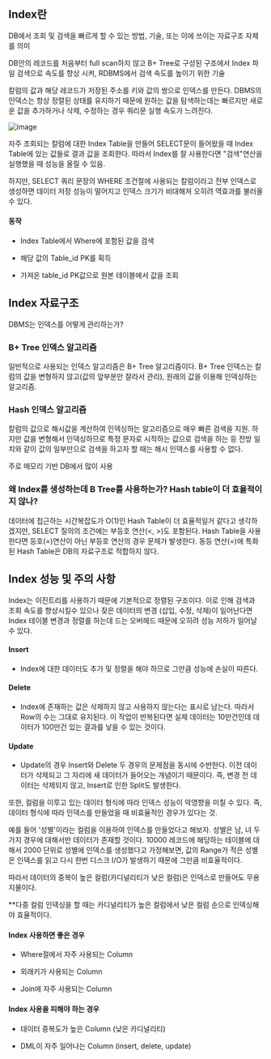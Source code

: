 ## Index란

 DB에서 조회 및 검색을 빠르게 할 수 있는 방법, 기술, 또는 이에 쓰이는 자료구조 자체를 의미
 
 DB안의 레코드를 처음부터 full scan하지 않고 B+ Tree로 구성된 구조에서 Index 파일 검색으로 속도를 향상 시켜,
 RDBMS에서 검색 속도를 높이기 위한 기술
 
 칼럼의 값과 해당 레코드가 저장된 주소를 키와 값의 쌍으로 인덱스를 만든다. DBMS의 인덱스는 항상 정렬된 상태를 유지하기 때문에 원하는 값을
 탐색하는데는 빠르지만 새로운 값을 추가하거나 삭제, 수정하는 경우 쿼리문 실행 속도가 느려진다. 
 
 ![image](https://user-images.githubusercontent.com/32594290/102302338-331e3d80-3f9c-11eb-8ee1-922d61f90187.png)

 자주 조회되는 칼럼에 대한 Index Table을 만들어 SELECT문이 들어왔을 때 Index Table에 있는 값들로 결과 값을 조회한다.
 따라서 Index를 잘 사용한다면 "검색"연산을 실행했을 때 성능을 올릴 수 있음.
 
 하지만, SELECT 쿼리 문장의 WHERE 조건절에
 사용되는 칼럼이라고 전부 인덱스로 생성하면 데이터 저장 성능이 떨어지고 인덱스 크기가 비대해져 오히려 역효과를 불러올 수 있다.
 
 #### 동작
 
 - Index Table에서 Where에 포함된 값을 검색
 
 - 해당 값의 Table_id PK를 획득
 
 - 가져온 table_id PK값으로 원본 테이블에서 값을 조회

 
## Index 자료구조

 DBMS는 인덱스를 어떻게 관리하는가?
 
### B+ Tree 인덱스 알고리즘

 일반적으로 사용되는 인덱스 알고리즘은 B+ Tree 알고리즘이다. B+ Tree 인덱스는 칼럼의 값을 변형하지 않고(값의 앞부분만 잘라서 관리),
 원래의 값을 이용해 인덱싱하는 알고리즘.
 
### Hash 인덱스 알고리즘

 칼럼의 값으로 해시값을 계산하여 인덱싱하는 알고리즘으로 매우 빠른 검색을 지원. 하지만 값을 변형해서 인덱싱하므로 특정 문자로 시작하는 값으로
 검색을 하는 등 전방 일치와 같이 값의 일부만으로 검색을 하고자 할 때는 해시 인덱스를 사용할 수 없다.
 
 주로 메모리 기반 DB에서 많이 사용
 
### 왜 Index를 생성하는데 B Tree를 사용하는가? Hash table이 더 효율적이지 않나?

 데이터에 접근하는 시간복잡도가 O(1)인 Hash Table이 더 효율적일거 같다고 생각하겠지만, SELECT 질의의 조건에는 부등호 연산(<, >)도 포함된다.
 Hash Table을 사용한다면 등호(=)연산이 아닌 부등호 연산의 경우 문제가 발생한다. 동등 연산(=)에 특화된 Hash Table은 DB의 자료구조로 적합하지 않다.
 
 
## Index 성능 및 주의 사항

 Index는 이진트리를 사용하기 때문에 기본적으로 정렬된 구조이다. 이로 인해 검색과 조회 속도를 향상시킬수 있으나 잦은 데이터의 변경
 (삽입, 수정, 삭제)이 일어난다면 Index 테이블 변경과 정렬를 하는데 드는 오버헤드 때문에 오히려 성능 저하가 일어날 수 있다.
 
 #### Insert
  
  - Index에 대한 데이터도 추가 및 정렬을 해야 하므로 그만큼 성능에 손실이 따른다.
  
 #### Delete
  
  - Index에 존재하는 값은 삭제하지 않고 사용하지 않는다는 표시로 남는다. 따라서 Row의 수는 그대로 유지된다. 이 작업이 반복된다면
  실제 데이터는 10만건인데 데이터가 100만건 있는 결과를 낳을 수 있는 것이다. 
  
 #### Update
   
  - Update의 경우 Insert와 Delete 두 경우의 문제점을 동시에 수반한다. 이전 데이터가 삭제되고 그 자리에 새 데이터가 들어오는 개념이기 때문이다.
  즉, 변경 전 데이터는 삭제되지 않고, Insert로 인한 Split도 발생한다.
 
 또한, 컬럼을 이루고 있는 데이터 형식에 따라 인덱스 성능이 악영향을 미칠 수 있다. 즉, 데이터 형식에 따라 인덱스를 만들었을 때 비효율적인
 경우가 있다는 것.
 
 예를 들어 '성별'이라는 컬럼을 이용하여 인덱스를 만들었다고 해보자. 성별은 남, 녀 두가지 경우에 대해서만 데이터가 존재할 것이다.
 10000 레코드에 해당하는 테이블에 대해서 2000 단위로 성별에 인덱스를 생성했다고 가정해보면, 값의 Range가 적은 성별은 인덱스를 읽고 다시 한번
 디스크 I/O가 발생하기 때문에 그만큼 비효율적이다.
 
 따라서 데이터의 중복이 높은 컬럼(카디널리티가 낮은 컬럼)은 인덱스로 만들어도 무용지물이다. 
 

**다중 컬럼 인덱싱을 할 때는 카디널리티가 높은 컬럼에서 낮은 컬럼 순으로 인덱싱해야 효율적이다.
 
 
 #### Index 사용하면 좋은 경우
 
  - Where절에서 자주 사용되는 Column
  
  - 외래키가 사용되는 Column
  
  - Join에 자주 사용되는 Column
  
 #### Index 사용을 피해야 하는 경우
 
  - 데이터 중복도가 높은 Column (낮은 카디널리티)
  
  - DML이 자주 일어나는 Column (insert, delete, update)
 

 
 
 
 
 
 
 
 
 
 
 
 
 

